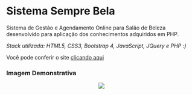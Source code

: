 # Sistema Sempre Bela

Sistema de Gestão e Agendamento Online para Salão de Beleza desenvolvido para aplicação dos conhecimentos adquiridos em PHP.

_Stack utilizada: HTML5, CSS3, Bootstrap 4, JavaScript, JQuery e PHP :)_

Você pode conferir o site [clicando aqui](https://www.raissaqueiroz.com.br/semprebela)

### Imagem Demonstrativa

<p align="center">
  <img src="https://github.com/raissaqueiroz/semprebela/blob/master/screenshoots/tela1.png" />
</p>


